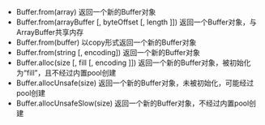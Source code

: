 * Buffer.from\(array\) 返回一个新的Buffer对象
* Buffer.from\(arrayBuffer \[, byteOffset \[, length \]\]\) 返回一个Buffer对象，与ArrayBuffer共享内存
* Buffer.from\(buffer\) 以copy形式返回一个新的Buffer对象
* Buffer.from\(string \[, encoding\]\) 返回一个新的Buffer对象
* Buffer.alloc\(size \[, fill \[, encoding \]\]\) 返回一个新的Buffer对象，被初始化为“fill”，且不经过内置pool创建
* Buffer.allocUnsafe\(size\) 返回一个新的Buffer对象，未被初始化，可能经过pool创建
* Buffer.allocUnsafeSlow\(size\) 返回一个新的Buffer对象，不经过内置pool创建




